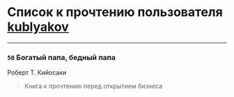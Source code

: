 # Список к прочтению пользователя [kublyakov](http://vk.com/id136542511)
---

### `50` Богатый папа, бедный папа
Роберт Т. Кийосаки
> Книга к прочтению перед открытием бизнеса

